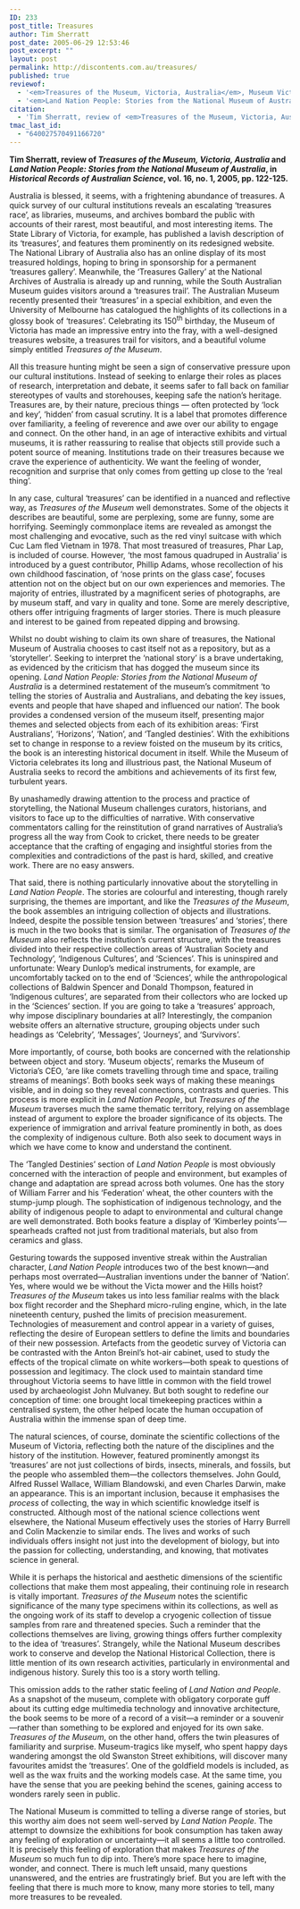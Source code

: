 ```yaml
---
ID: 233
post_title: Treasures
author: Tim Sherratt
post_date: 2005-06-29 12:53:46
post_excerpt: ""
layout: post
permalink: http://discontents.com.au/treasures/
published: true
reviewof:
  - '<em>Treasures of the Museum, Victoria, Australia</em>, Museum Victoria, Melbourne, 2004, ix + 206 pages, illustrated, ISBN 0957747152.'
  - '<em>Land Nation People: Stories from the National Museum of Australia</em>, National Museum of Australia Press, Canberra, 2004, xii + 144 pages, illustrated, ISBN 1876944099.'
citation:
  - 'Tim Sherratt, review of <em>Treasures of the Museum, Victoria, Australia</em> and <em>Land Nation People: Stories from the National Museum of Australia</em>, in <em>Historical Records of Australian Science</em>, vol. 16, no. 1, 2005, pp. 122-125.'
tmac_last_id:
  - "640027570491166720"
---
```

<strong>Tim Sherratt, review of <em>Treasures of the Museum, Victoria, Australia</em> and <em>Land Nation People: Stories from the National Museum of Australia</em>, in <em>Historical Records of Australian Science</em>, vol. 16, no. 1, 2005, pp. 122-125.</strong>

Australia is blessed, it seems, with a frightening abundance of treasures. A quick survey of our cultural institutions reveals an escalating ‘treasures race’, as libraries, museums, and archives bombard the public with accounts of their rarest, most beautiful, and most interesting items. The State Library of Victoria, for example, has published a lavish description of its ‘treasures’, and features them prominently on its redesigned website. The National Library of Australia also has an online display of its most treasured holdings, hoping to bring in sponsorship for a permanent ‘treasures gallery’. Meanwhile, the ‘Treasures Gallery’ at the National Archives of Australia is already up and running, while the South Australian Museum guides visitors around a ‘treasures trail’. The Australian Museum recently presented their ‘treasures’ in a special exhibition, and even the University of Melbourne has catalogued the highlights of its collections in a glossy book of ‘treasures’. Celebrating its 150<sup>th</sup> birthday, the Museum of Victoria has made an impressive entry into the fray, with a well-designed treasures website, a treasures trail for visitors, and a beautiful volume simply entitled <em>Treasures of the Museum</em>.<!--more-->

All this treasure hunting might be seen a sign of conservative pressure upon our cultural institutions. Instead of seeking to enlarge their roles as places of research, interpretation and debate, it seems safer to fall back on familiar stereotypes of vaults and storehouses, keeping safe the nation’s heritage. Treasures are, by their nature, precious things —  often protected by ‘lock and key’, ‘hidden’ from casual scrutiny. It is a label that promotes difference over familiarity, a feeling of reverence and awe over our ability to engage and connect. On the other hand, in an age of interactive exhibits and virtual museums, it is rather reassuring to realise that objects still provide such a potent source of meaning. Institutions trade on their treasures because we crave the experience of authenticity. We want the feeling of wonder, recognition and surprise that only comes from getting up close to the ‘real thing’.

In any case, cultural ‘treasures’ can be identified in a nuanced and reflective way, as <em>Treasures of the Museum</em> well demonstrates. Some of the objects it describes are beautiful, some are perplexing, some are funny, some are horrifying. Seemingly commonplace items are revealed as amongst the most challenging and evocative, such as the red vinyl suitcase with which Cuc Lam fled Vietnam in 1978. That most treasured of treasures, Phar Lap, is included of course. However, ‘the most famous quadruped in Australia’ is introduced by a guest contributor, Phillip Adams, whose recollection of his own childhood fascination, of ‘nose prints on the glass case’, focuses attention not on the object but on our own experiences and memories. The majority of entries, illustrated by a magnificent series of photographs, are by museum staff, and vary in quality and tone. Some are merely descriptive, others offer intriguing fragments of larger stories. There is much pleasure and interest to be gained from repeated dipping and browsing.

Whilst no doubt wishing to claim its own share of treasures, the National Museum of Australia chooses to cast itself not as a repository, but as a ‘storyteller’. Seeking to interpret the ‘national story’ is a brave undertaking, as evidenced by the criticism that has dogged the museum since its opening. <em>Land Nation People: Stories from the National Museum of Australia</em> is a determined restatement of the museum’s commitment ‘to telling the stories of Australia and Australians, and debating the key issues, events and people that have shaped and influenced our nation’. The book provides a condensed version of the museum itself, presenting major themes and selected objects from each of its exhibition areas: ‘First Australians’, ‘Horizons’, ‘Nation’, and ‘Tangled destinies’. With the exhibitions set to change in response to a review foisted on the museum by its critics, the book is an interesting historical document in itself. While the Museum of Victoria celebrates its long and illustrious past, the National Museum of Australia seeks to record the ambitions and achievements of its first few, turbulent years.

By unashamedly drawing attention to the process and practice of storytelling, the National Museum challenges curators, historians, and visitors to face up to the difficulties of narrative. With conservative commentators calling for the reinstitution of grand narratives of Australia’s progress all the way from Cook to cricket, there needs to be greater acceptance that the crafting of engaging and insightful stories from the complexities and contradictions of the past is hard, skilled, and creative work. There are no easy answers.

That said, there is nothing particularly innovative about the storytelling in <em>Land Nation People</em>. The stories are colourful and interesting, though rarely surprising, the themes are important, and like the <em>Treasures of the Museum</em>, the book assembles an intriguing collection of objects and illustrations. Indeed, despite the possible tension between ‘treasures’ and ‘stories’, there is much in the two books that is similar. The organisation of <em>Treasures of the Museum</em> also reflects the institution’s current structure, with the treasures divided into their respective collection areas of ‘Australian Society and Technology’, ‘Indigenous Cultures’, and ‘Sciences’. This is uninspired and unfortunate: Weary Dunlop’s medical instruments, for example, are uncomfortably tacked on to the end of ‘Sciences’, while the anthropological collections of Baldwin Spencer and Donald Thompson, featured in ‘Indigenous cultures’, are separated from their collectors who are locked up in the ‘Sciences’ section. If you are going to take a ‘treasures’ approach, why impose disciplinary boundaries at all? Interestingly, the companion website offers an alternative structure, grouping objects under such headings as ‘Celebrity’, ‘Messages’, ‘Journeys’, and ‘Survivors’.

More importantly, of course, both books are concerned with the relationship between object and story. ‘Museum objects’, remarks the Museum of Victoria’s CEO, ‘are like comets travelling through time and space, trailing streams of meanings’. Both books seek ways of making these meanings visible, and in doing so they reveal connections, contrasts and queries. This process is more explicit in <em>Land Nation People</em>, but <em>Treasures of the Museum</em> traverses much the same thematic territory, relying on assemblage instead of argument to explore the broader significance of its objects. The experience of immigration and arrival feature prominently in both, as does the complexity of indigenous culture. Both also seek to document ways in which we have come to know and understand the continent.

The ‘Tangled Destinies’ section of <em>Land Nation People</em> is most obviously concerned with the interaction of people and environment, but examples of change and adaptation are spread across both volumes. One has the story of William Farrer and his ‘Federation’ wheat, the other counters with the stump-jump plough. The sophistication of indigenous technology, and the ability of indigenous people to adapt to environmental and cultural change are well demonstrated. Both books feature a display of ‘Kimberley points’—spearheads crafted not just from traditional materials, but also from ceramics and glass.

Gesturing towards the supposed inventive streak within the Australian character, <em>Land Nation People</em> introduces two of the best known—and perhaps most overrated—Australian inventions under the banner of ‘Nation’. Yes, where would we be without the Victa mower and the Hills hoist? <em>Treasures of the Museum</em> takes us into less familiar realms with the black box flight recorder and the Shephard micro-ruling engine, which, in the late nineteenth century, pushed the limits of precision measurement. Technologies of measurement and control appear in a variety of guises, reflecting the desire of European settlers to define the limits and boundaries of their new possession. Artefacts from the geodetic survey of Victoria can be contrasted with the Anton Breinl’s hot-air cabinet, used to study the effects of the tropical climate on white workers—both speak to questions of possession and legitimacy. The clock used to maintain standard time throughout Victoria seems to have little in common with the field trowel used by archaeologist John Mulvaney. But both sought to redefine our conception of time: one brought local timekeeping practices within a centralised system, the other helped locate the human occupation of Australia within the immense span of deep time.

The natural sciences, of course, dominate the scientific collections of the Museum of Victoria, reflecting both the nature of the disciplines and the history of the institution. However, featured prominently amongst its ‘treasures’ are not just collections of birds, insects, minerals, and fossils, but the people who assembled them—the collectors themselves. John Gould, Alfred Russel Wallace, William Blandowski, and even Charles Darwin, make an appearance. This is an important inclusion, because it emphasises the <em>process</em> of collecting, the way in which scientific knowledge itself is constructed. Although most of the national science collections went elsewhere, the National Museum effectively uses the stories of Harry Burrell and Colin Mackenzie to similar ends. The lives and works of such individuals offers insight not just into the development of biology, but into the passion for collecting, understanding, and knowing, that motivates science in general.

While it is perhaps the historical and aesthetic dimensions of the scientific collections that make them most appealing, their continuing role in research is vitally important. <em>Treasures of the Museum </em>notes the scientific significance of the many type specimens within its collections, as well as the ongoing work of its staff to develop a cryogenic collection of tissue samples from rare and threatened species. Such a reminder that the collections themselves are living, growing things offers further complexity to the idea of ‘treasures’. Strangely, while the National Museum describes work to conserve and develop the National Historical Collection, there is little mention of its own research activities, particularly in environmental and indigenous history. Surely this too is a story worth telling.

This omission adds to the rather static feeling of <em>Land Nation and People</em>. As a snapshot of the museum, complete with obligatory corporate guff about its cutting edge multimedia technology and innovative architecture, the book seems to be more of a record of a visit­—a reminder or a souvenir—rather than something to be explored and enjoyed for its own sake. <em>Treasures of the Museum</em>, on the other hand, offers the twin pleasures of familiarity and surprise. Museum-tragics like myself, who spent happy days wandering amongst the old Swanston Street exhibitions, will discover many favourites amidst the ‘treasures’. One of the goldfield models is included, as well as the wax fruits and the working models case. At the same time, you have the sense that you are peeking behind the scenes, gaining access to wonders rarely seen in public.

The National Museum is committed to telling a diverse range of stories, but this worthy aim does not seem well-served by <em>Land Nation People</em>. The attempt to downsize the exhibitions for book consumption has taken away any feeling of exploration or uncertainty—it all seems a little too controlled. It is precisely this feeling of exploration that makes <em>Treasures of the Museum</em> so much fun to dip into. There’s more space here to imagine, wonder, and connect. There is much left unsaid, many questions unanswered, and the entries are frustratingly brief. But you are left with the feeling that there is much more to know, many more stories to tell, many more treasures to be revealed.